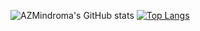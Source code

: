 ![AZMindroma's GitHub stats](https://github-readme-stats.vercel.app/api?username=AZMindroma&show_icons=true&theme=dark)
[![Top Langs](https://github-readme-stats.vercel.app/api/top-langs/?username=AZMindroma&layout=donut&hide=assembly&theme=dark)](https://github.com/anuraghazra/github-readme-stats)
